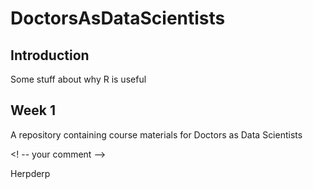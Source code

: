 # DoctorsAsDataScientists

## Introduction

Some stuff about why R is useful

## Week 1
A repository containing course materials for Doctors as Data Scientists

<! -- your comment -->

Herpderp
